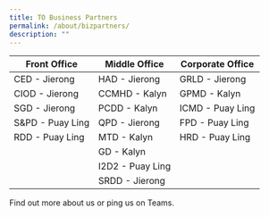 ```yaml
---
title: TO Business Partners
permalink: /about/bizpartners/
description: ""
---
```

| Front Office | Middle Office | Corporate Office |
| -------- | -------- | -------- |
| CED - Jierong |  HAD - Jierong | GRLD - Jierong |   
| CIOD - Jierong  | CCMHD - Kalyn | GPMD - Kalyn |
| SGD - Jierong  | PCDD - Kalyn    | ICMD - Puay Ling     |
| S&PD - Puay Ling | QPD - Jierong     | FPD - Puay Ling    |
|  RDD - Puay Ling  | MTD - Kalyn     |   HRD - Puay Ling   |
|                     | GD - Kalyn     |                                 |
|                     |  I2D2 - Puay Ling   |                        |
|                     |  SRDD - Jierong   |                          |

Find out more about us or ping us on Teams.